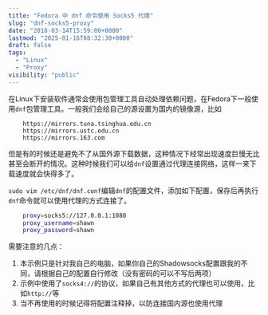 ```yaml
---
title: "Fedora 中 dnf 命令使用 Socks5 代理"
slug: "dnf-socks5-proxy"
date: "2018-03-14T15:59:00+0000"
lastmod: "2025-01-16T08:32:30+0000"
draft: false
tags:
  - "Linux"
  - "Proxy"
visibility: "public"
---
```

在Linux下安装软件通常会使用包管理工具自动处理依赖问题，在Fedora下一般使用`dnf`包管理工具。一般我们会给自己的源设置为国内的镜像源，比如

```
    https://mirrors.tuna.tsinghua.edu.cn
    https://mirrors.ustc.edu.cn
    https://mirrors.163.com
```

但是有的时候还是避免不了从国外源下载数据，这种情况下经常出现速度巨慢无比甚至会断开的情况。这种时候我们可以给`dnf`设置通过代理连接网络，这样一来下载速度就会快得多了。

`sudo vim /etc/dnf/dnf.conf`编辑`dnf`的配置文件，添加如下配置，保存后再执行`dnf`命令就可以使用代理的方式连接了。

```sh
    proxy=socks5://127.0.0.1:1080
    proxy_username=shawn
    proxy_password=shawn
```

需要注意的几点：

  1. 本示例只是针对我自己的电脑，如果你自己的Shadowsocks配置跟我的不同，请根据自己的配置自行修改（没有密码的可以不写后两项）
  2. 示例中使用了`socks4://`的协议，如果自己有其他方式的代理也可以使用，比如`http://`等
  3. 当不再使用的时候记得将配置注释掉，以防连接国内源也使用代理
